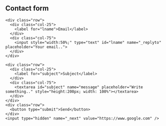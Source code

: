 ## Contact form
<html>
<head>
  <link rel="stylesheet" href="styles.css">
</head>
<body>
<div class="container">
  <form action="https://formspree.io/xoqkkvbv" method="POST">
    
    <div class="row">
      <div class="col-25">
        <label for="lname">Email</label>
      </div>
      <div class="col-75">
        <input style="width:50%;" type="text" id="lname" name="_replyto" placeholder="Your email..">
      </div>
    </div>
    
    <div class="row">
      <div class="col-25">
        <label for="subject">Subject</label>
      </div>
      <div class="col-75">
        <textarea id="subject" name="message" placeholder="Write something.." style="height:200px; width: 100%"></textarea>
      </div>
    </div>
    <div class="row">
      <button type="submit">Send</button>
    </div>
    <input type="hidden" name="_next" value="https://www.google.com" />
  </form>
</div>
  </body>
  </html>
